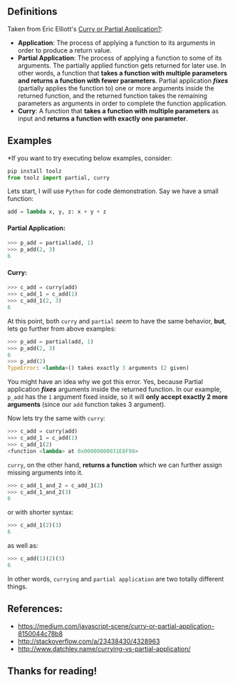 ## Definitions
Taken from Eric Elliott's [Curry or Partial Application?](https://medium.com/javascript-scene/curry-or-partial-application-8150044c78b8):
>
- **Application**: The process of applying a function to its arguments in order to produce a return value.
- **Partial Application**: The process of applying a function to some of its arguments. The partially applied function gets returned for later use. In other words, a function that **takes a function with multiple parameters and returns a function with fewer parameters**. Partial application ***fixes*** (partially applies the function to) one or more arguments inside the returned function, and the returned function takes the remaining parameters as arguments in order to complete the function application.
- **Curry**: A function that **takes a function with multiple parameters** as input and **returns a function with exactly one parameter**.

## Examples
*If you want to try executing below examples, consider:
```python
pip install toolz
from toolz import partial, curry
```

Lets start, I will use `Python` for code demonstration. Say we have a small function:
```python
add = lambda x, y, z: x + y + z
```
#### Partial Application:
```python
>>> p_add = partial(add, 1)
>>> p_add(2, 3)
6
```
#### Curry:
```python
>>> c_add = curry(add)
>>> c_add_1 = c_add(1)
>>> c_add_1(2, 3)
6
```
At this point, both `curry` and `partial` *seem* to have the same behavior, **but**, lets go further from above examples:

```python
>>> p_add = partial(add, 1)
>>> p_add(2, 3)
6
>>> p_add(2)
TypeError: <lambda>() takes exactly 3 arguments (2 given)
```
You might have an idea why we got this error. Yes, because Partial application ***fixes*** arguments inside the returned function. In our example, `p_add` has the `1` argument fixed inside, so it will **only accept exactly 2 more arguments** (since our `add` function takes 3 argument).

Now lets try the same with `curry`:
```python
>>> c_add = curry(add)
>>> c_add_1 = c_add(1)
>>> c_add_1(2)
<function <lambda> at 0x00000000031E8F98>
```
`curry`, on the other hand, **returns a function** which we can further assign missing arguments into it.
```python
>>> c_add_1_and_2 = c_add_1(2)
>>> c_add_1_and_2(3)
6
```
or with shorter syntax:
```python
>>> c_add_1(2)(3)
6
```
as well as:
```python
>>> c_add(1)(2)(3)
6
```
In other words, `currying` and `partial application` are two totally different things.


## References:
- https://medium.com/javascript-scene/curry-or-partial-application-8150044c78b8
- http://stackoverflow.com/a/23438430/4328963
- http://www.datchley.name/currying-vs-partial-application/

## Thanks for reading!
